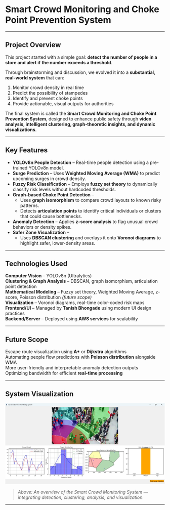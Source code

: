 # Smart Crowd Monitoring and Choke Point Prevention System

---

## Project Overview

This project started with a simple goal: **detect the number of people in a store and alert if the number exceeds a threshold**.

Through brainstorming and discussion, we evolved it into a **substantial, real-world system** that can:

1. Monitor crowd density in real time  
2. Predict the possibility of stampedes  
3. Identify and prevent choke points  
4. Provide actionable, visual outputs for authorities  

The final system is called the **Smart Crowd Monitoring and Choke Point Prevention System**, designed to enhance public safety through **video analysis, intelligent clustering, graph-theoretic insights, and dynamic visualizations**.

---

## Key Features

* **YOLOv8n People Detection** – Real-time people detection using a pre-trained YOLOv8n model.  
* **Surge Prediction** – Uses **Weighted Moving Average (WMA)** to predict upcoming surges in crowd density.  
* **Fuzzy Risk Classification** – Employs **fuzzy set theory** to dynamically classify risk levels without hardcoded thresholds.  
* **Graph-based Choke Point Detection** –  
  * Uses **graph isomorphism** to compare crowd layouts to known risky patterns.  
  * Detects **articulation points** to identify critical individuals or clusters that could cause bottlenecks.  
* **Anomaly Detection** – Applies **z-score analysis** to flag unusual crowd behaviors or density spikes.  
* **Safer Zone Visualization** –  
  * Uses **DBSCAN clustering** and overlays it onto **Voronoi diagrams** to highlight safer, lower-density areas.  

---

## Technologies Used

**Computer Vision** – YOLOv8n (Ultralytics)  
**Clustering & Graph Analysis** – DBSCAN, graph isomorphism, articulation point detection  
**Mathematical Modeling** – Fuzzy set theory, Weighted Moving Average, z-score, Poisson distribution *(future scope)*  
**Visualization** – Voronoi diagrams, real-time color-coded risk maps  
**Frontend/UI** – Managed by **Tanish Bhongade** using modern UI design practices  
**Backend/Server** – Deployed using **AWS services** for scalability  

---

## Future Scope

Escape route visualization using **A\*** or **Dijkstra** algorithms  
Automating people flow predictions with **Poisson distribution** alongside WMA  
More user-friendly and interpretable anomaly detection outputs  
Optimizing bandwidth for efficient **real-time processing**  

---

## System Visualization

<p align="center">
  <img src="sample.jpg" alt="System Architecture" width="700">
</p>

> *Above: An overview of the Smart Crowd Monitoring System — integrating detection, clustering, analysis, and visualization.*

---
<!--
## 💪 Team

👨‍💻 **Upanishad Kachroo** – Core Algorithm Design & Backend Logic  
🎨 **Tanish Bhongade** – Frontend/UI Design  
🧠 **Pruthviraj & Team** – Integration & Testing  
📚 **Guide** – *D. B. Kilkarni Sir*  

---

✨ *“Preventing chaos before it happens — because every crowd deserves safety.”* ✨
-->
